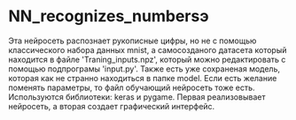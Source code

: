 # NN_recognizes_numbersэ
Эта нейросеть распознает рукописные цифры, но не с помощью классического набора данных mnist, а самосозданого датасета который находится в файле 'Traning_inputs.npz',
который можно редактировать с помощью подпрограмы 'input.py'. Также есть уже сохраненая модель, которая как не странно находиться в папке model.
Если есть желание поменять параметры, то файл обучающий нейросеть тоже есть. Используются библиотеки: keras и pygame. Первая реализовывает нейросеть, а вторая создает графический интерфейс.
